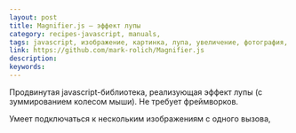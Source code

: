 ```yaml
---
layout: post
title: Magnifier.js — эффект лупы
category: recipes-javascript, manuals, 
tags: javascript, изображение, картинка, лупа, увеличение, фотография, 
link: https://github.com/mark-rolich/Magnifier.js
description: 
keywords: 
---
```


<p>Продвинутая javascript-библиотека, реализующая эффект лупы (с зуммированием колесом мыши). Не требует фреймворков.</p>
<p>Умеет подключаться к нескольким изображениям с одного вызова,</p>
